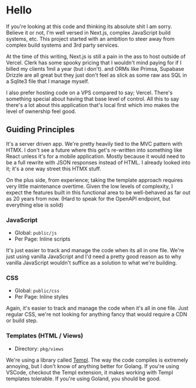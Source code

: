 # Hello

If you're looking at this code and thinking its absolute shit I am sorry. Believe it or not, I'm well versed in Next.js, complex JavaScript build systems, etc. This project started with an ambition to steer away from complex build systems and 3rd party services.

At the time of this writing, Next.js is still a pain in the ass to host outside of Vercel. Clerk has some spooky pricing that I wouldn't mind paying for if I billed my clients 1mil a year (but i don't). and ORMs like Primsa, Supabase Drizzle are all great but they just don't feel as slick as some raw ass SQL in a Sqlite3 file that I manage myself.

I also prefer hosting code on a VPS compared to say; Vercel. There's something special about having that base level of control. All this to say there's a lot about this application that's local first which imo makes the level of ownership feel good.

## Guiding Principles

It's a server driven app. We're pretty heavily tied to the MVC pattern with HTMX. I don't see a future where this get's re-written into something like React unless it's for a mobile application. Mostly because it would need to be a full rewrite with JSON responses instead of HTML. I already looked into it; it's a one way street this HTMX stuff.

On the plus side, from experience; taking the template approach requires very little maintenance overtime. Given the low levels of complexity, I expect the features built in this functional area to be well-behaved as far out as 20 years from now. (Hard to speak for the OpenAPI endpoint, but everything else is solid)

### JavaScript

- Global: `public/js`
- Per Page: Inline scripts

It's just easier to track and manage the code when its all in one file. We're just using vanilla JavaScript and I'd need a pretty good reason as to why vanilla JavaScript wouldn't suffice as a solution to what we're building.

### CSS

- Global: `public/css`
- Per Page: Inline styles

Again, it's easier to track and manage the code when it's all in one file. Just regular CSS, we're not looking for anything fancy that would require a CDN or build step.

### Templates (HTML / Views)

- Directory: `pkg/views`

We're using a library called [Templ](https://templ.guide/). The way the code compiles is extremely annoying, but I don't know of anything better for Golang. If you're using VSCode, checkout the Templ extension, it makes working with Templ templates tolerable. If you're using Goland, you should be good.
